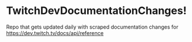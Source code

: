 # TwitchDevDocumentationChanges!
Repo that gets updated daily with scraped documentation changes for https://dev.twitch.tv/docs/api/reference
